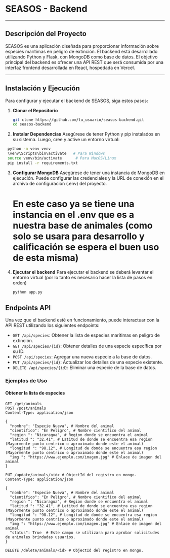 # SEASOS - Backend

---

## Descripción del Proyecto

SEASOS es una aplicación diseñada para proporcionar información sobre especies marítimas en peligro de extinción. El backend está desarrollado utilizando Python y Flask, con MongoDB como base de datos. El objetivo principal del backend es ofrecer una API REST que será consumida por una interfaz frontend desarrollada en React, hospedada en Vercel.

---

## Instalación y Ejecución

Para configurar y ejecutar el backend de SEASOS, siga estos pasos:

1. **Clonar el Repositorio**
   ```bash
   git clone https://github.com/tu_usuario/seasos-backend.git
   cd seasos-backend
   ```
2. **Instalar Dependencias**
Asegúrese de tener Python y pip instalados en su sistema. Luego, cree y active un entorno virtual:
 ```bash
  python -m venv venv
  \venv\Scripts\bin\activate   # Para Windows
  source venv/bin/activate      # Para MacOS/Linux
  pip install -r requirements.txt
 ```
3. **Configurar MongoDB**
   Asegúrese de tener una instancia de MongoDB en ejecución. Puede configurar las credenciales y la URL de conexión en el archivo de configuración (.env) del proyecto. 
   # En este caso ya se tiene una instancia en el .env que es a nuestra base de animales (como solo se usara para desarrollo y calificación se espera el buen uso de esta misma)
4. **Ejecutar el backend**
   Para ejecutar el backend se deberá levantar el entorno virtual (por lo tanto es necesario hacer la lista de pasos en orden)
    ```bash
    python app.py
    ```
## Endpoints API

Una vez que el backend esté en funcionamiento, puede interactuar con la API REST utilizando los siguientes endpoints:

- `GET /api/species`: Obtener la lista de especies marítimas en peligro de extinción.
- `GET /api/species/{id}`: Obtener detalles de una especie específica por su ID.
- `POST /api/species`: Agregar una nueva especie a la base de datos.
- `PUT /api/species/{id}`: Actualizar los detalles de una especie existente.
- `DELETE /api/species/{id}`: Eliminar una especie de la base de datos.

### Ejemplos de Uso

#### Obtener la lista de especies

```http
GET /get/animals
POST /post/animals
Content-Type: application/json

{
  "nombre": "Especie Nueva", # Nombre del animal
  "cientifico": "En Peligro", # Nombre cientifico del animal
  "region ": "Nicaragua", # Region donde se encuentra el animal
  "latitud ": "32.41", # Latitud de donde se encuentra esa region (Mayormente punto centrico o aproximado donde este el animal)
  "longitud ": "98.12", # Longitud de donde se encuentra esa region (Mayormente punto centrico o aproximado donde este el animal)
  "img ": "https://www.ejemplo.com/imagen.jpg" # Enlace de imagen del animal
}

PUT /update/animals/<id> # ObjectId del registro en mongo.
Content-Type: application/json

{
  "nombre": "Especie Nueva", # Nombre del animal
  "cientifico": "En Peligro", # Nombre cientifico del animal
  "region ": "Nicaragua", # Region donde se encuentra el animal
  "latitud ": "32.41", # Latitud de donde se encuentra esa region (Mayormente punto centrico o aproximado donde este el animal)
  "longitud ": "98.12", # Longitud de donde se encuentra esa region (Mayormente punto centrico o aproximado donde este el animal)
  "img ": "https://www.ejemplo.com/imagen.jpg" # Enlace de imagen del animal
  "status": True  # Este campo se utilizara para aprobar solicitudes de animales brindadas usuarios.
}

DELETE /delete/animals/<id> # ObjectId del registro en mongo.
